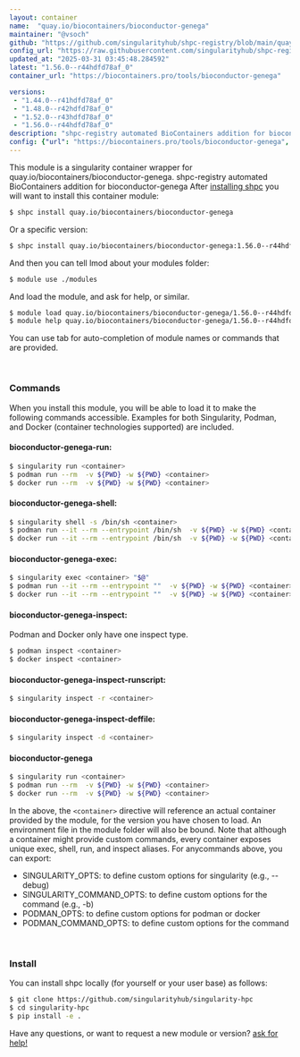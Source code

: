 ```yaml
---
layout: container
name:  "quay.io/biocontainers/bioconductor-genega"
maintainer: "@vsoch"
github: "https://github.com/singularityhub/shpc-registry/blob/main/quay.io/biocontainers/bioconductor-genega/container.yaml"
config_url: "https://raw.githubusercontent.com/singularityhub/shpc-registry/main/quay.io/biocontainers/bioconductor-genega/container.yaml"
updated_at: "2025-03-31 03:45:48.284592"
latest: "1.56.0--r44hdfd78af_0"
container_url: "https://biocontainers.pro/tools/bioconductor-genega"

versions:
 - "1.44.0--r41hdfd78af_0"
 - "1.48.0--r42hdfd78af_0"
 - "1.52.0--r43hdfd78af_0"
 - "1.56.0--r44hdfd78af_0"
description: "shpc-registry automated BioContainers addition for bioconductor-genega"
config: {"url": "https://biocontainers.pro/tools/bioconductor-genega", "maintainer": "@vsoch", "description": "shpc-registry automated BioContainers addition for bioconductor-genega", "latest": {"1.56.0--r44hdfd78af_0": "sha256:9debec9708ba0940920ca18e864d3c49491b4141f310648ff9f01fd4a61043f6"}, "tags": {"1.44.0--r41hdfd78af_0": "sha256:aab4f0174e4f2607662a3002907f06384361abb9f3537f8717e0c0ada7df7cda", "1.48.0--r42hdfd78af_0": "sha256:3e688616b99ad4af9cffa50ede5093dbbae1b21d2a827758abc9249dff278f54", "1.52.0--r43hdfd78af_0": "sha256:238225371b75915f4cfdaad59a99295f0b85cebec591159e581a344f91b8a5d8", "1.56.0--r44hdfd78af_0": "sha256:9debec9708ba0940920ca18e864d3c49491b4141f310648ff9f01fd4a61043f6"}, "docker": "quay.io/biocontainers/bioconductor-genega"}
---
```


This module is a singularity container wrapper for quay.io/biocontainers/bioconductor-genega.
shpc-registry automated BioContainers addition for bioconductor-genega
After [installing shpc](#install) you will want to install this container module:


```bash
$ shpc install quay.io/biocontainers/bioconductor-genega
```

Or a specific version:

```bash
$ shpc install quay.io/biocontainers/bioconductor-genega:1.56.0--r44hdfd78af_0
```

And then you can tell lmod about your modules folder:

```bash
$ module use ./modules
```

And load the module, and ask for help, or similar.

```bash
$ module load quay.io/biocontainers/bioconductor-genega/1.56.0--r44hdfd78af_0
$ module help quay.io/biocontainers/bioconductor-genega/1.56.0--r44hdfd78af_0
```

You can use tab for auto-completion of module names or commands that are provided.

<br>

### Commands

When you install this module, you will be able to load it to make the following commands accessible.
Examples for both Singularity, Podman, and Docker (container technologies supported) are included.

#### bioconductor-genega-run:

```bash
$ singularity run <container>
$ podman run --rm  -v ${PWD} -w ${PWD} <container>
$ docker run --rm  -v ${PWD} -w ${PWD} <container>
```

#### bioconductor-genega-shell:

```bash
$ singularity shell -s /bin/sh <container>
$ podman run --it --rm --entrypoint /bin/sh  -v ${PWD} -w ${PWD} <container>
$ docker run --it --rm --entrypoint /bin/sh  -v ${PWD} -w ${PWD} <container>
```

#### bioconductor-genega-exec:

```bash
$ singularity exec <container> "$@"
$ podman run --it --rm --entrypoint ""  -v ${PWD} -w ${PWD} <container> "$@"
$ docker run --it --rm --entrypoint ""  -v ${PWD} -w ${PWD} <container> "$@"
```

#### bioconductor-genega-inspect:

Podman and Docker only have one inspect type.

```bash
$ podman inspect <container>
$ docker inspect <container>
```

#### bioconductor-genega-inspect-runscript:

```bash
$ singularity inspect -r <container>
```

#### bioconductor-genega-inspect-deffile:

```bash
$ singularity inspect -d <container>
```



#### bioconductor-genega

```bash
$ singularity run <container>
$ podman run --rm  -v ${PWD} -w ${PWD} <container>
$ docker run --rm  -v ${PWD} -w ${PWD} <container>
```


In the above, the `<container>` directive will reference an actual container provided
by the module, for the version you have chosen to load. An environment file in the
module folder will also be bound. Note that although a container
might provide custom commands, every container exposes unique exec, shell, run, and
inspect aliases. For anycommands above, you can export:

 - SINGULARITY_OPTS: to define custom options for singularity (e.g., --debug)
 - SINGULARITY_COMMAND_OPTS: to define custom options for the command (e.g., -b)
 - PODMAN_OPTS: to define custom options for podman or docker
 - PODMAN_COMMAND_OPTS: to define custom options for the command

<br>

### Install

You can install shpc locally (for yourself or your user base) as follows:

```bash
$ git clone https://github.com/singularityhub/singularity-hpc
$ cd singularity-hpc
$ pip install -e .
```

Have any questions, or want to request a new module or version? [ask for help!](https://github.com/singularityhub/singularity-hpc/issues)